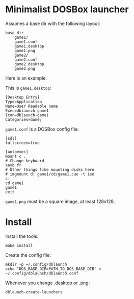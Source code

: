 # Minimalist DOSBox launcher

Assumes a base dir with the following layout:

    base_dir
        game1/
        game1.conf
        game1.desktop
        game1.png
        game2/
        game2.conf
        game2.desktop
        game2.png

Here is an example.

This is `game1.desktop`:

    [Desktop Entry]
    Type=Application
    Name=User Readable name
    Exec=dblaunch game1
    Icon=dblaunch-game1
    Categories=Game;

`game1.conf` is a DOSBox config file:

    [sdl]
    fullscreen=true

    [autoexec]
    mount c .
    # Change keyboard
    keyb fr
    # Other things like mounting disks here
    # imgmount d: game1/cd/game1.cue -t iso
    c:
    cd game1
    game1
    exit

`game1.png` must be a square image, at least 128x128.

# Install

Install the tools:

    make install

Create the config file:

    mkdir -p ~/.config/dblaunch
    echo "DOS_BASE_DIR=PATH_TO_DOS_BASE_DIR" > ~/.config/dblaunch/dblaunch.conf

Whenever you change .desktop or .png:

    dblaunch-create-launchers
